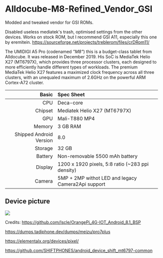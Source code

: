 # Alldocube-M8-Refined_Vendor_GSI
Modded and tweaked vendor for GSI ROMs.

Disabled useless mediatek's trash, optimised settings from the other devices. Works on stock ROM, but I recommend GSI A11, especially this one by eremitein.
https://sourceforge.net/projects/treblerom/files/crDRom11/

The UMIDIGI A5 Pro (codenamed _"M8"_) this is a budget-class tablet from Alldocube.
It was released in December 2019. His SoC is MediaTek Helio X27 (MT6797X), which provides three processor clusters, each designed to more efficiently handle different types of workloads. The premium MediaTek Helio X27 features a maximized clock frequency across all three clusters, with an unequaled maximum of 2.6GHz on the powerful ARM Cortex-A72 cluster.


| Basic                   | Spec Sheet                                                                                                                     |
| -----------------------:|:------------------------------------------------------------------------------------------------------------------------------ |
| CPU                     | Deca-core                                                                                                                      |
| Chipset                 | Mediatek Helio X27 (MT6797X)                                                                                                    |
| GPU                     | Mali-T880 MP4                                                                                                                   |
| Memory                  | 3 GB RAM                                                                                                                       |
| Shipped Android Version | 8.0                                                                                                                            |
| Storage                 | 32 GB                                                                                                                          |
| Battery                 | Non-removable 5500 mAh battery                                                                                           |
| Display                 | 1200 x 1920 pixels, 5:8 ratio (~283 ppi density)                                                                              |
| Camera                  | 5MP + 2MP withot LED and legacy Camera2Api support                                                                     | 

## Device picture
<img src="https://github.com/LordArrin/different_trash/blob/fc37bd7d1ec60dcd12391efbf78bfbe168598464/alldocube-m8-fill.jpg"/>

Credits: 
https://github.com/Iscle/OrangePi_4G-IOT_Android_8.1_BSP

https://dumps.tadiphone.dev/dumps/meizu/pro7plus
         
https://elementalx.org/devices/pixel/

https://github.com/SHIFTPHONES/android_device_shift_mt6797-common
